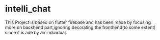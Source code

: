 # intelli_chat

This Project is based on flutter firebase and has been made by focusing more on backhend part,ignoring decorating the fronthend(to some extent) since it is ade by an individual.
